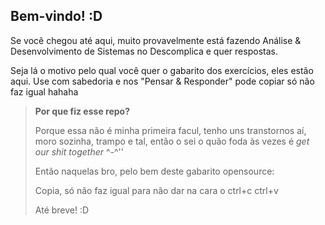 ## Bem-vindo! :D


Se você chegou até aqui, muito provavelmente está fazendo Análise & Desenvolvimento de Sistemas no Descomplica e quer respostas.


Seja lá o motivo pelo qual você quer o gabarito dos exercícios, eles estão aqui. Use com sabedoria e nos "Pensar & Responder" pode copiar só não faz igual hahaha


>  **Por que fiz esse repo?**
>
>  Porque essa não é minha primeira facul, tenho uns transtornos aí, moro sozinha, trampo e tal, então o sei o quão foda às vezes é _get our shit together_ ^-^''
>
> Então naquelas bro, pelo bem deste gabarito opensource:
>
> Copia, só não faz igual para não dar na cara o ctrl+c ctrl+v
> 
> Até breve! :D


